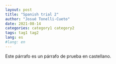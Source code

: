 ```yaml
---
layout: post
title: "Spanish trial 2"
author: "Josué Tonelli-Cueto"
date: 2021-08-14
categories: category1 category2
tags: tag1 tag2
lang: es
#lang: en
---
```



Este párrafo es un párrafo de prueba en castellano.
